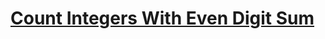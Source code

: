 # [Count Integers With Even Digit Sum](https://leetcode.com/problems/count-integers-with-even-digit-sum/)